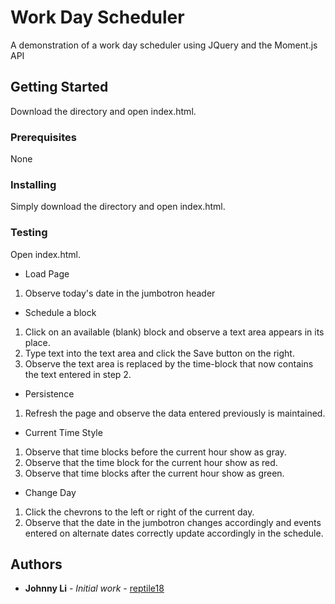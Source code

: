 # Work Day Scheduler

A demonstration of a work day scheduler using JQuery and the Moment.js API

## Getting Started

Download the directory and open index.html.

### Prerequisites

None

### Installing

Simply download the directory and open index.html.

### Testing

Open index.html.

* Load Page
1. Observe today's date in the jumbotron header
   
* Schedule a block
1. Click on an available (blank) block and observe a text area appears in its place.
2. Type text into the text area and click the Save button on the right.
3. Observe the text area is replaced by the time-block that now contains the text entered in step 2.

* Persistence
1. Refresh the page and observe the data entered previously is maintained.

* Current Time Style
1. Observe that time blocks before the current hour show as gray.
2. Observe that the time block for the current hour show as red.
3. Observe that time blocks after the current hour show as green.

* Change Day
1. Click the chevrons to the left or right of the current day.
2. Observe that the date in the jumbotron changes accordingly and events entered on alternate dates correctly update accordingly in the schedule.

## Authors

* **Johnny Li** - *Initial work* - [reptile18](https://github.com/reptile18)